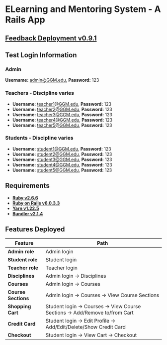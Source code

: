 # ELearning and Mentoring System - A Rails App

## [Feedback Deployment v0.9.1](https://hidden-meadow-75629.herokuapp.com/)

## Test Login Information
### Admin
**Username:** admin@GGM.edu, **Password:** 123<br>

### Teachers - Discipline varies
* **Username:** teacher1@GGM.edu, **Password:** 123<br>
* **Username:** teacher2@GGM.edu, **Password:** 123<br>
* **Username:** teacher3@GGM.edu, **Password:** 123<br>
* **Username:** teacher4@GGM.edu, **Password:** 123<br>
* **Username:** teacher5@GGM.edu, **Password:** 123<br>

### Students - Discipline varies
* **Username:** student1@GGM.edu, **Password:** 123<br>
* **Username:** student2@GGM.edu, **Password:** 123<br>
* **Username:** student3@GGM.edu, **Password:** 123<br>
* **Username:** student4@GGM.edu, **Password:** 123<br>
* **Username:** student5@GGM.edu, **Password:** 123<br>

## Requirements
* [**Ruby v2.6.6**](https://cache.ruby-lang.org/pub/ruby/2.6/ruby-2.6.6.tar.gz)<br>
* [**Ruby on Rails v6.0.3.3**](https://guides.rubyonrails.org/v5.0/getting_started.html#installing-rails)<br>
* [**Yarn v1.22.5**](https://classic.yarnpkg.com/en/docs/cli/version/)<br>
* [**Bundler v2.1.4**](https://bundler.io/)

## Features Deployed
Feature|Path
-------|----
**Admin role**|Admin login
**Student role**|Student login
**Teacher role**|Teacher login
**Disciplines**|Admin login -> Disciplines
**Courses**|Admin login -> Courses
**Course Sections**|Admin login -> Courses -> View Course Sections
**Shopping Cart**|Student login -> Courses -> View Course Sections -> Add/Remove to/from Cart
**Credit Card**|Student login -> Edit Profile -> Add/Edit/Delete/Show Credit Card
**Checkout**|Student login -> View Cart -> Checkout
